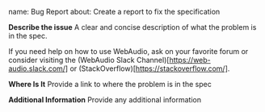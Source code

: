 name: Bug Report
about: Create a report to fix the specification

**Describe the issue**
A clear and concise description of what the problem is in the spec.

If you need help on how to use WebAudio, ask on your favorite forum or consider visiting
the (WebAudio Slack Channel)[https://web-audio.slack.com/] or (StackOverflow)[https://stackoverflow.com/].

**Where Is It**
Provide a link to where the problem is in the spec

**Additional Information**
Provide any additional information
